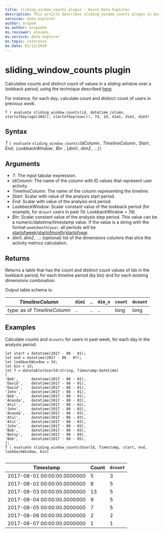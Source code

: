 ```yaml
---
title: sliding_window_counts plugin - Azure Data Explorer
description: This article describes sliding_window_counts plugin in Azure Data Explorer.
services: data-explorer
author: orspod
ms.author: orspodek
ms.reviewer: alexans
ms.service: data-explorer
ms.topic: reference
ms.date: 02/13/2020
---
```

# sliding_window_counts plugin

Calculates counts and distinct count of values in a sliding window over a lookback period, 
using the technique described [here](samples.md#perform-aggregations-over-a-sliding-window).

For instance, for each *day*, calculate count and distinct count of users in previous *week*. 

```kusto
T | evaluate sliding_window_counts(id, datetime_column, startofday(ago(30d)), startofday(now()), 7d, 1d, dim1, dim2, dim3)
```

## Syntax

*T* `| evaluate` `sliding_window_counts(`*IdColumn*`,` *TimelineColumn*`,` *Start*`,` *End*`,` *LookbackWindow*`,` *Bin* `,` [*dim1*`,` *dim2*`,` ...]`)`

## Arguments

* *T*: The input tabular expression.
* *IdColumn*: The name of the column with ID values that represent user activity. 
* *TimelineColumn*: The name of the column representing the timeline.
* *Start*: Scalar with value of the analysis start period.
* *End*: Scalar with value of the analysis end period.
* *LookbackWindow*: Scalar constant value of the lookback period (for example, for `dcount` users in past 7d: LookbackWindow = 7d)
* *Bin*: Scalar constant value of the analysis step period. This value can be a numeric/datetime/timestamp value. If the value is a string with the format `week`/`month`/`year`, all periods will be [startofweek](startofweekfunction.md)/[startofmonth](startofmonthfunction.md)/[startofyear](startofyearfunction.md). 
* *dim1*, *dim2*, ...: (optional) list of the dimensions columns that slice the activity metrics calculation.

## Returns

Returns a table that has the count and distinct count values of Ids in the lookback period, for each timeline period (by bin) and for each existing dimensions combination.

Output table schema is:

|*TimelineColumn*|`dim1`|..|`dim_n`|`count`|`dcount`|
|---|---|---|---|---|---|
|type: as of *TimelineColumn*|..|..|..|long|long|


## Examples

Calculate counts and `dcounts` for users in past week, for each day in the analysis period. 

```kusto
let start = datetime(2017 - 08 - 01);
let end = datetime(2017 - 08 - 07); 
let lookbackWindow = 3d;  
let bin = 1d;
let T = datatable(UserId:string, Timestamp:datetime)
[
'Bob',      datetime(2017 - 08 - 01), 
'David',    datetime(2017 - 08 - 01), 
'David',    datetime(2017 - 08 - 01), 
'John',     datetime(2017 - 08 - 01), 
'Bob',      datetime(2017 - 08 - 01), 
'Ananda',   datetime(2017 - 08 - 02),  
'Atul',     datetime(2017 - 08 - 02), 
'John',     datetime(2017 - 08 - 02), 
'Ananda',   datetime(2017 - 08 - 03), 
'Atul',     datetime(2017 - 08 - 03), 
'Atul',     datetime(2017 - 08 - 03), 
'John',     datetime(2017 - 08 - 03), 
'Bob',      datetime(2017 - 08 - 03), 
'Betsy',    datetime(2017 - 08 - 04), 
'Bob',      datetime(2017 - 08 - 05), 
];
T | evaluate sliding_window_counts(UserId, Timestamp, start, end, lookbackWindow, bin)


```

|Timestamp|Count|`dcount`|
|---|---|---|
|2017-08-01 00:00:00.0000000|5|3|
|2017-08-02 00:00:00.0000000|8|5|
|2017-08-03 00:00:00.0000000|13|5|
|2017-08-04 00:00:00.0000000|9|5|
|2017-08-05 00:00:00.0000000|7|5|
|2017-08-06 00:00:00.0000000|2|2|
|2017-08-07 00:00:00.0000000|1|1|